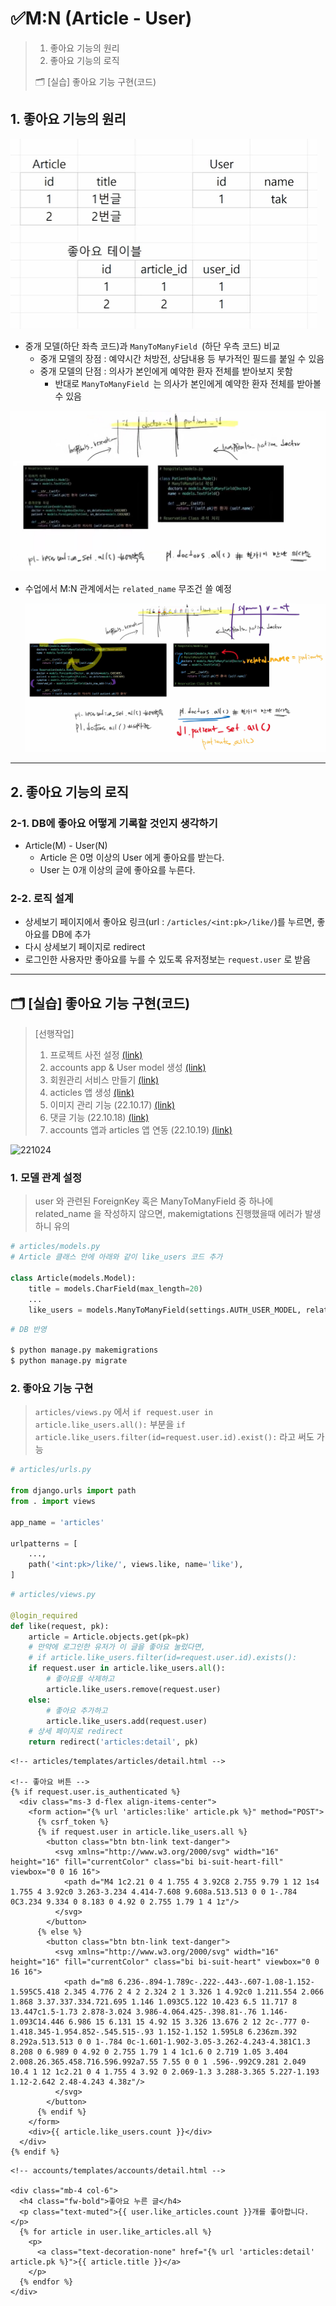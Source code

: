 # ✅M:N (Article - User)

> 1. 좋아요 기능의 원리
> 2. 좋아요 기능의 로직
>
> 🗂️ [실습] 좋아요 기능 구현(코드)



## 1. 좋아요 기능의 원리

![dj_rdbms3_1](dj_rdbms3.assets/dj_rdbms3_1.png)



- 중개 모델(하단 좌측 코드)과 `ManyToManyField `(하단 우측 코드) 비교
  - 중개 모델의 장점 : 예약시간 처방전, 상담내용 등 부가적인 필드를 붙일 수 있음
  - 중개 모델의 단점 : 의사가 본인에게 예약한 환자 전체를 받아보지 못함
    - 반대로 `ManyToManyField `는 의사가 본인에게 예약한 환자 전체를 받아볼 수 있음

![dj_rdbms3_2](dj_rdbms3.assets/dj_rdbms3_2.png)



- 수업에서 M:N 관계에서는 `related_name` 무조건 쓸 예정

  ![dj_rdbms3_3](dj_rdbms3.assets/dj_rdbms3_3.png)



---



## 2. 좋아요 기능의 로직

### 2-1. DB에 좋아요 어떻게 기록할 것인지 생각하기 

- Article(M) - User(N)
  - Article 은 0명 이상의 User 에게 좋아요를 받는다. 
  - User 는 0개 이상의 글에 좋아요를 누른다.

### 2-2. 로직 설계

- 상세보기 페이지에서 좋아요 링크(url : `/articles/<int:pk>/like/`)를 누르면, 좋아요를 DB에 추가
- 다시 상세보기 페이지로 redirect
- 로그인한 사용자만 좋아요를 누를 수 있도록 유저정보는 `request.user` 로 받음



---



## 🗂️ [실습] 좋아요 기능 구현(코드)

> [선행작업]
>
> 1. 프로젝트 사전 설정 [(link)](https://github.com/code-sum/TIL/blob/master/notes/dj_modelform2.md)
> 2. accounts app & User model 생성 [(link)](https://github.com/code-sum/TIL/blob/master/notes/dj_auth.md)
> 3. 회원관리 서비스 만들기 [(link)](https://github.com/code-sum/TIL/blob/master/notes/dj_member.md)
> 4. acticles 앱 생성 [(link)](https://github.com/code-sum/TIL/blob/master/notes/dj_modelform2.md)
> 5. 이미지 관리 기능 (22.10.17) [(link)](https://github.com/code-sum/TIL/blob/master/notes/dj_image.md)
> 6. 댓글 기능 (22.10.18) [(link)](https://github.com/code-sum/TIL/blob/master/notes/dj_rdbms1.md)
> 7. accounts 앱과 articles 앱 연동 (22.10.19) [(link)](https://github.com/code-sum/TIL/blob/master/notes/dj_rdbms2.md)



![221024](https://user-images.githubusercontent.com/106902415/197484080-be51e95a-2b69-4d01-b8c8-47eecb7e6062.gif)



### 1. 모델 관계 설정

> user 와 관련된 ForeignKey 혹은 ManyToManyField 중 하나에 related_name 을 작성하지 않으면, makemigtations 진행했을때 에러가 발생하니 유의

```python
# articles/models.py
# Article 클래스 안에 아래와 같이 like_users 코드 추가

class Article(models.Model):
    title = models.CharField(max_length=20)
    ...
    like_users = models.ManyToManyField(settings.AUTH_USER_MODEL, related_name='like_articles')
```

```bash
# DB 반영

$ python manage.py makemigrations
$ python manage.py migrate
```

### 2. 좋아요 기능 구현

> `articles/views.py` 에서 `if request.user in article.like_users.all():` 부분을 `if article.like_users.filter(id=request.user.id).exist():` 라고 써도 가능

```python
# articles/urls.py

from django.urls import path
from . import views

app_name = 'articles'

urlpatterns = [
    ...,
    path('<int:pk>/like/', views.like, name='like'),
]
```

```python
# articles/views.py

@login_required
def like(request, pk):
    article = Article.objects.get(pk=pk)
    # 만약에 로그인한 유저가 이 글을 좋아요 눌렀다면,
    # if article.like_users.filter(id=request.user.id).exists():
    if request.user in article.like_users.all():
    	# 좋아요를 삭제하고
    	article.like_users.remove(request.user)
    else:
    	# 좋아요 추가하고
	    article.like_users.add(request.user)
    # 상세 페이지로 redirect
    return redirect('articles:detail', pk)
```

```django
<!-- articles/templates/articles/detail.html -->

<!-- 좋아요 버튼 -->
{% if request.user.is_authenticated %}
  <div class="ms-3 d-flex align-items-center">
    <form action="{% url 'articles:like' article.pk %}" method="POST">
      {% csrf_token %}
      {% if request.user in article.like_users.all %}
        <button class="btn btn-link text-danger">
          <svg xmlns="http://www.w3.org/2000/svg" width="16" height="16" fill="currentColor" class="bi bi-suit-heart-fill" viewbox="0 0 16 16">
            <path d="M4 1c2.21 0 4 1.755 4 3.92C8 2.755 9.79 1 12 1s4 1.755 4 3.92c0 3.263-3.234 4.414-7.608 9.608a.513.513 0 0 1-.784 0C3.234 9.334 0 8.183 0 4.92 0 2.755 1.79 1 4 1z"/>
          </svg>
        </button>
      {% else %}
        <button class="btn btn-link text-danger">
          <svg xmlns="http://www.w3.org/2000/svg" width="16" height="16" fill="currentColor" class="bi bi-suit-heart" viewbox="0 0 16 16">
            <path d="m8 6.236-.894-1.789c-.222-.443-.607-1.08-1.152-1.595C5.418 2.345 4.776 2 4 2 2.324 2 1 3.326 1 4.92c0 1.211.554 2.066 1.868 3.37.337.334.721.695 1.146 1.093C5.122 10.423 6.5 11.717 8 13.447c1.5-1.73 2.878-3.024 3.986-4.064.425-.398.81-.76 1.146-1.093C14.446 6.986 15 6.131 15 4.92 15 3.326 13.676 2 12 2c-.777 0-1.418.345-1.954.852-.545.515-.93 1.152-1.152 1.595L8 6.236zm.392 8.292a.513.513 0 0 1-.784 0c-1.601-1.902-3.05-3.262-4.243-4.381C1.3 8.208 0 6.989 0 4.92 0 2.755 1.79 1 4 1c1.6 0 2.719 1.05 3.404 2.008.26.365.458.716.596.992a7.55 7.55 0 0 1 .596-.992C9.281 2.049 10.4 1 12 1c2.21 0 4 1.755 4 3.92 0 2.069-1.3 3.288-3.365 5.227-1.193 1.12-2.642 2.48-4.243 4.38z"/>
          </svg>
        </button>
      {% endif %}
    </form>
    <div>{{ article.like_users.count }}</div>
  </div>
{% endif %}
```

```django
<!-- accounts/templates/accounts/detail.html -->

<div class="mb-4 col-6">
  <h4 class="fw-bold">좋아요 누른 글</h4>
  <p class="text-muted">{{ user.like_articles.count }}개를 좋아합니다.</p>
  {% for article in user.like_articles.all %}
    <p>
      <a class="text-decoration-none" href="{% url 'articles:detail' article.pk %}">{{ article.title }}</a>
    </p>
  {% endfor %}
</div>
```

